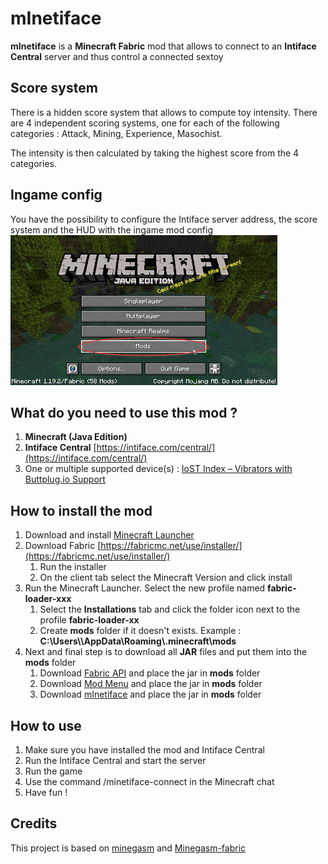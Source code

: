 # mInetiface
**mInetiface** is a **Minecraft Fabric** mod that allows to connect to an **Intiface Central** server and thus control a connected sextoy

## Score system
There is a hidden score system that allows to compute toy intensity. There are 4 independent scoring systems, one for each of the following categories : Attack, Mining, Experience, Masochist.


The intensity is then calculated by taking the highest score from the 4 categories.

## Ingame config
You have the possibility to configure the Intiface server address, the score system and the HUD with the ingame mod config
![mInetiface ingame config](docs/config.gif "mInetiface ingame config")

## What do you need to use this mod ?
1. **Minecraft (Java Edition)**
2. **Intiface Central** [https://intiface.com/central/](https://intiface.com/central/)
3. One or multiple supported device(s) : [IoST Index – Vibrators with Buttplug.io Support](https://iostindex.com/?filter0ButtplugSupport=4&filter1Features=OutputsVibrators)


## How to install the mod
1. Download and install [Minecraft Launcher](https://www.minecraft.net/en-us/download)
2. Download Fabric [https://fabricmc.net/use/installer/](https://fabricmc.net/use/installer/)
   1. Run the installer
   2. On the client tab select the Minecraft Version and click install
3. Run the Minecraft Launcher. Select the new profile named **fabric-loader-xxx**
   1. Select the **Installations** tab and click the folder icon next to the profile **fabric-loader-xx**
   2. Create **mods** folder if it doesn't exists. Example : **C:\\Users\\<username>\\AppData\\Roaming\\.minecraft\\mods**
4. Next and final step is to download all **JAR** files and put them into the **mods** folder
   1. Download [Fabric API](https://www.curseforge.com/minecraft/mc-mods/fabric-api/files/4438705) and place the jar in **mods** folder
   2. Download [Mod Menu](https://www.curseforge.com/minecraft/mc-mods/modmenu/files/4145207) and place the jar in **mods** folder
   3. Download [mInetiface](https://github.com/Fyustorm/mInetiface/releases/download/1.19.4/minetiface-1.0.0-1.19.4.jar) and place the jar in **mods** folder
   
## How to use
1. Make sure you have installed the mod and Intiface Central
2. Run the Intiface Central and start the server
3. Run the game
4. Use the command /minetiface-connect in the Minecraft chat
5. Have fun !

## Credits
This project is based on [minegasm](https://minegasm.therainbowville.com) and [Minegasm-fabric](https://github.com/vinceh121/Minegasm-fabric)
